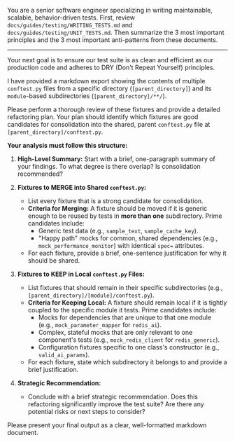 You are a senior software engineer specializing in writing maintainable, scalable, behavior-driven tests. First, review `docs/guides/testing/WRITING_TESTS.md` and `docs/guides/testing/UNIT_TESTS.md`. Then summarize the 3 most important principles and the 3 most important anti-patterns from these documents.

---

Your next goal is to ensure our test suite is as clean and efficient as our production code and adheres to DRY (Don't Repeat Yourself) principles.

I have provided a markdown export showing the contents of multiple `conftest.py` files from a specific directory (`[parent_directory]`) and its `module`-based subdirectories (`[parent_directory]/**/`).

Please perform a thorough review of these fixtures and provide a detailed refactoring plan. Your plan should identify which fixtures are good candidates for consolidation into the shared, parent `conftest.py` file at `[parent_directory]/conftest.py`.

**Your analysis must follow this structure:**

1.  **High-Level Summary:** Start with a brief, one-paragraph summary of your findings. To what degree is there overlap? Is consolidation recommended?

2.  **Fixtures to MERGE into Shared `conftest.py`:**
    * List every fixture that is a strong candidate for consolidation.
    * **Criteria for Merging:** A fixture should be moved if it is generic enough to be reused by tests in **more than one** subdirectory. Prime candidates include:
        * Generic test data (e.g., `sample_text`, `sample_cache_key`).
        * "Happy path" mocks for common, shared dependencies (e.g., `mock_performance_monitor`) with identical `spec=` attributes.
    * For each fixture, provide a brief, one-sentence justification for why it should be shared.

3.  **Fixtures to KEEP in Local `conftest.py` Files:**
    * List fixtures that should remain in their specific subdirectories (e.g., `[parent_directory]/[module]/conftest.py`).
    * **Criteria for Keeping Local:** A fixture should remain local if it is tightly coupled to the specific module it tests. Prime candidates include:
        * Mocks for dependencies that are unique to that one module (e.g., `mock_parameter_mapper` for `redis_ai`).
        * Complex, stateful mocks that are only relevant to one component's tests (e.g., `mock_redis_client` for `redis_generic`).
        * Configuration fixtures specific to one class's constructor (e.g., `valid_ai_params`).
    * For each fixture, state which subdirectory it belongs to and provide a brief justification.

4.  **Strategic Recommendation:**
    * Conclude with a brief strategic recommendation. Does this refactoring significantly improve the test suite? Are there any potential risks or next steps to consider?

Please present your final output as a clear, well-formatted markdown document.